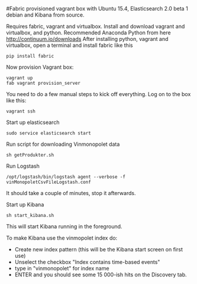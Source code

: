 #Fabric provisioned vagrant box with Ubuntu 15.4, Elasticsearch 2.0 beta 1 debian and Kibana from source.

Requires fabric, vagrant and virtualbox. Install and download vagrant and virtualbox, and python.  Recommended Anaconda Python from here http://continuum.io/downloads
After installing python, vagrant and virtualbox, open a terminal and install fabric like this
```
pip install fabric
```

Now provision Vagrant box:

    vagrant up
    fab vagrant provision_server

You need to do a few manual steps to kick off everything.
Log on to the box like this:

    vagrant ssh

Start up elasticsearch

    sudo service elasticsearch start

Run script for downloading Vinmonopolet data

    sh getProdukter.sh

Run Logstash 

    /opt/logstash/bin/logstash agent --verbose -f vinMonopoletCsvFileLogstash.conf

It should take a couple of minutes, stop it afterwards.


Start up Kibana

    sh start_kibana.sh

This will start Kibana running in the foreground. 


To make Kibana use the vinmopolet index do:

* Create new index pattern (this will be the Kibana start screen on first use)
* Unselect the checkbox "Index contains time-based events"
* type in "vinmonopolet" for index name
* ENTER and you should see some 15 000-ish hits on the Discovery tab.
